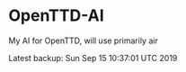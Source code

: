 # OpenTTD-AI
My AI for OpenTTD, will use primarily air

Latest backup: Sun Sep 15 10:37:01 UTC 2019
